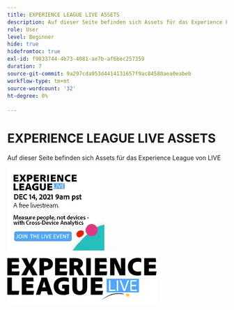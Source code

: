 ```yaml
---
title: EXPERIENCE LEAGUE LIVE ASSETS
description: Auf dieser Seite befinden sich Assets für das Experience League von LIVE
role: User
level: Beginner
hide: true
hidefromtoc: true
exl-id: f9033744-4b73-4081-ae7b-af6bec257359
duration: 7
source-git-commit: 9a297cda953d4414131657f9ac84580aea0eabeb
workflow-type: tm+mt
source-wordcount: '32'
ht-degree: 0%

---
```


# EXPERIENCE LEAGUE LIVE ASSETS

Auf dieser Seite befinden sich Assets für das Experience League von LIVE

![Bild in der Seitenleiste von Folge 6](assets/exl-live-ep6-sidebar.jpg)

![Experience League-Live-Logo](assets/exl-live-logo.png)
